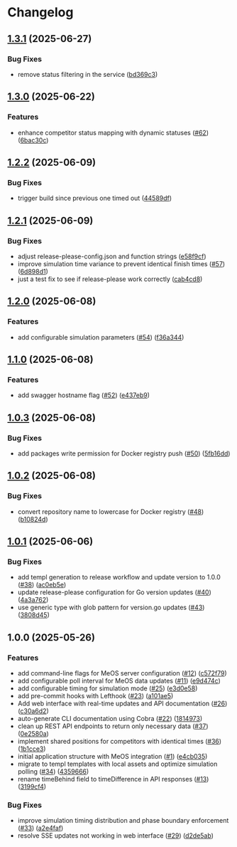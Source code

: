 # Changelog

## [1.3.1](https://github.com/MetsaApp/meos-graphics/compare/v1.3.0...v1.3.1) (2025-06-27)


### Bug Fixes

* remove status filtering in the service ([bd369c3](https://github.com/MetsaApp/meos-graphics/commit/bd369c30f06fe760aa4987a156178dfca452f20e))

## [1.3.0](https://github.com/MetsaApp/meos-graphics/compare/v1.2.2...v1.3.0) (2025-06-22)


### Features

* enhance competitor status mapping with dynamic statuses ([#62](https://github.com/MetsaApp/meos-graphics/issues/62)) ([6bac30c](https://github.com/MetsaApp/meos-graphics/commit/6bac30c1e46d6c17b28572d6ee55004c09b6c574))

## [1.2.2](https://github.com/MetsaApp/meos-graphics/compare/v1.2.1...v1.2.2) (2025-06-09)


### Bug Fixes

* trigger build since previous one timed out ([44589df](https://github.com/MetsaApp/meos-graphics/commit/44589dffa6197600c22f3048dd43539fb6e1618d))

## [1.2.1](https://github.com/MetsaApp/meos-graphics/compare/v1.2.0...v1.2.1) (2025-06-09)


### Bug Fixes

* adjust release-please-config.json and function strings ([e58f9cf](https://github.com/MetsaApp/meos-graphics/commit/e58f9cf14bba834c991efe3d66382273e6a25eb0))
* improve simulation time variance to prevent identical finish times ([#57](https://github.com/MetsaApp/meos-graphics/issues/57)) ([6d898d1](https://github.com/MetsaApp/meos-graphics/commit/6d898d1de0417f49e5a514da06b7b67795daec67))
* just a test fix to see if release-please work correctly ([cab4cd8](https://github.com/MetsaApp/meos-graphics/commit/cab4cd855e3e08b4c4fae4ff0da119358d3a0e85))

## [1.2.0](https://github.com/MetsaApp/meos-graphics/compare/v1.1.0...v1.2.0) (2025-06-08)


### Features

* add configurable simulation parameters ([#54](https://github.com/MetsaApp/meos-graphics/issues/54)) ([f36a344](https://github.com/MetsaApp/meos-graphics/commit/f36a3449a7970456b0998904e4928ad92b60d829))

## [1.1.0](https://github.com/MetsaApp/meos-graphics/compare/v1.0.3...v1.1.0) (2025-06-08)


### Features

* add swagger hostname flag ([#52](https://github.com/MetsaApp/meos-graphics/issues/52)) ([e437eb9](https://github.com/MetsaApp/meos-graphics/commit/e437eb916200dd1dc386df6daace717553ac9b05))

## [1.0.3](https://github.com/MetsaApp/meos-graphics/compare/v1.0.2...v1.0.3) (2025-06-08)


### Bug Fixes

* add packages write permission for Docker registry push ([#50](https://github.com/MetsaApp/meos-graphics/issues/50)) ([5fb16dd](https://github.com/MetsaApp/meos-graphics/commit/5fb16dd6d93b249b290198d9d71c288e1f65b724))

## [1.0.2](https://github.com/MetsaApp/meos-graphics/compare/v1.0.1...v1.0.2) (2025-06-08)


### Bug Fixes

* convert repository name to lowercase for Docker registry ([#48](https://github.com/MetsaApp/meos-graphics/issues/48)) ([b10824d](https://github.com/MetsaApp/meos-graphics/commit/b10824df50131ff62db76846653c052d48300b7a))

## [1.0.1](https://github.com/MetsaApp/meos-graphics/compare/v1.0.0...v1.0.1) (2025-06-06)


### Bug Fixes

* add templ generation to release workflow and update version to 1.0.0 ([#38](https://github.com/MetsaApp/meos-graphics/issues/38)) ([ac0eb5e](https://github.com/MetsaApp/meos-graphics/commit/ac0eb5e5e457084b7beae453e88844cde1f4cb09))
* update release-please configuration for Go version updates ([#40](https://github.com/MetsaApp/meos-graphics/issues/40)) ([4a3a762](https://github.com/MetsaApp/meos-graphics/commit/4a3a76216215805b482f58f6baf7af38dbc4a163))
* use generic type with glob pattern for version.go updates ([#43](https://github.com/MetsaApp/meos-graphics/issues/43)) ([3808d45](https://github.com/MetsaApp/meos-graphics/commit/3808d457c0037ebe9f9d9985295393a9d02073fa))

## 1.0.0 (2025-05-26)


### Features

* add command-line flags for MeOS server configuration ([#12](https://github.com/MetsaApp/meos-graphics/issues/12)) ([c572f79](https://github.com/MetsaApp/meos-graphics/commit/c572f79d65a49e55a711af91358fef6df42ea2b9))
* add configurable poll interval for MeOS data updates ([#11](https://github.com/MetsaApp/meos-graphics/issues/11)) ([e9d474c](https://github.com/MetsaApp/meos-graphics/commit/e9d474cdc8f5427c9b4b22dc553051fb9644a142))
* add configurable timing for simulation mode ([#25](https://github.com/MetsaApp/meos-graphics/issues/25)) ([e3d0e58](https://github.com/MetsaApp/meos-graphics/commit/e3d0e58ce767da44085062c4b21a462b6c43d8c1))
* add pre-commit hooks with Lefthook ([#23](https://github.com/MetsaApp/meos-graphics/issues/23)) ([a101ae5](https://github.com/MetsaApp/meos-graphics/commit/a101ae519e1880708231c5ea1e0342a50ac419fe))
* Add web interface with real-time updates and API documentation ([#26](https://github.com/MetsaApp/meos-graphics/issues/26)) ([c30a6d2](https://github.com/MetsaApp/meos-graphics/commit/c30a6d2d91579bb699a4632ed6d732f332e325ea))
* auto-generate CLI documentation using Cobra ([#22](https://github.com/MetsaApp/meos-graphics/issues/22)) ([1814973](https://github.com/MetsaApp/meos-graphics/commit/1814973c371abdba946254b1a4401ee62d8ba32a))
* clean up REST API endpoints to return only necessary data ([#37](https://github.com/MetsaApp/meos-graphics/issues/37)) ([0e2580a](https://github.com/MetsaApp/meos-graphics/commit/0e2580a58a95a37d8d569dc87cf17058e12049e2))
* implement shared positions for competitors with identical times ([#36](https://github.com/MetsaApp/meos-graphics/issues/36)) ([1b1cce3](https://github.com/MetsaApp/meos-graphics/commit/1b1cce3c9845939b103afa9033f0a464c2c1b9a6))
* initial application structure with MeOS integration ([#1](https://github.com/MetsaApp/meos-graphics/issues/1)) ([e4cb035](https://github.com/MetsaApp/meos-graphics/commit/e4cb0352a9a4456b980d6ac369e9096df00d895d))
* migrate to templ templates with local assets and optimize simulation polling ([#34](https://github.com/MetsaApp/meos-graphics/issues/34)) ([4359666](https://github.com/MetsaApp/meos-graphics/commit/435966601c22f615eed91c4920c118bffbb85129))
* rename timeBehind field to timeDifference in API responses ([#13](https://github.com/MetsaApp/meos-graphics/issues/13)) ([3199cf4](https://github.com/MetsaApp/meos-graphics/commit/3199cf438e7df4dcd09fec21284c0d259cdefac6))


### Bug Fixes

* improve simulation timing distribution and phase boundary enforcement ([#33](https://github.com/MetsaApp/meos-graphics/issues/33)) ([a2e4faf](https://github.com/MetsaApp/meos-graphics/commit/a2e4faf0cd4b584519aa0eedf96acc339172a63e))
* resolve SSE updates not working in web interface ([#29](https://github.com/MetsaApp/meos-graphics/issues/29)) ([d2de5ab](https://github.com/MetsaApp/meos-graphics/commit/d2de5ab4956ae4a17d432e70df4ce00c979d6cc7))
